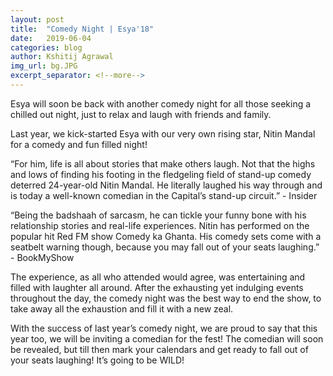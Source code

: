 ```yaml
---
layout:	post
title:	"Comedy Night | Esya'18"
date:	2019-06-04
categories: blog
author:	Kshitij Agrawal
img_url: bg.JPG
excerpt_separator: <!--more-->
---
```


Esya will soon be back with another comedy night for all those seeking a chilled out night, just to relax and laugh with friends and family. 
<!--more-->
<p class="font-weight-light">
Last year, we kick-started Esya with our very own rising star, Nitin Mandal for a comedy and fun filled night! 
</p>
<p class="font-weight-light">
“For him, life is all about stories that make others laugh. Not that the highs and lows of finding his footing in the fledgeling field of stand-up comedy deterred 24-year-old Nitin Mandal. He literally laughed his way through and is today a well-known comedian in the Capital’s stand-up circuit.” -  Insider
</p>
<p class="font-weight-light">
“Being the badshaah of sarcasm, he can tickle your funny bone with his relationship stories and real-life experiences. Nitin has performed on the popular hit Red FM show Comedy ka Ghanta. His comedy sets come with a seatbelt warning though, because you may fall out of your seats laughing.” - BookMyShow
</p>
<p class="font-weight-light">
The experience, as all who attended would agree, was entertaining and filled with laughter all around. After the exhausting yet indulging events throughout the day, the comedy night was the best way to end the show, to take away all the exhaustion and fill it with a new zeal. 
</p>
<p class="font-weight-light">
With the success of last year’s comedy night, we are proud to say that this year too, we will be inviting a comedian for the fest! The comedian will soon be revealed, but till then mark your calendars and get ready to fall out of your seats laughing! It’s going to be WILD!  
</p>